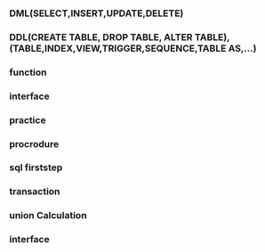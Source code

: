 

### DML(SELECT,INSERT,UPDATE,DELETE)
### DDL(CREATE TABLE, DROP TABLE, ALTER TABLE),(TABLE,INDEX,VIEW,TRIGGER,SEQUENCE,TABLE AS,...)
### function
### interface
### practice
### procrodure
### sql firststep
### transaction
### union Calculation
### interface

###

###

###

###

###

###
